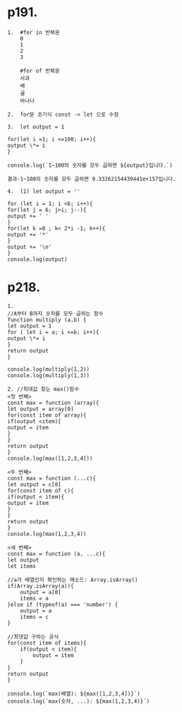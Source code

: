 # p191.

    1.  #for in 반복문
        0
        1
        2
        3

        #for of 반복문
        사과
        배
        귤
        바나나

    2.  for문 초기식 const -> let 으로 수정

    3.  let output = 1

    for(let i =1; i <=100; i++){
    output \*= i
    }

    console.log(`1~100의 숫자를 모두 곱하면 ${output}입니다.`)

    결과-1~100의 숫자를 모두 곱하면 9.33262154439441e+157입니다.

    4.  (1) let output = ''

    for (let i = 1; i <6; i++){
    for(let j = 6; j>i; j--){
    output += ' '
    }
    for(let k =0 ; k< 2*i -1; k++){
    output += '*'
    }
    output += '\n'
    }
    console.log(output)

# p218.

    1.
    //A부터 B까지 숫자를 모두 곱하는 함수
    function multiply (a,b) {
    let output = 1
    for ( let i = a; i <=b; i++){
    output \*= i
    }
    return output
    }

    console.log(multiply(1,2))
    console.log(multiply(1,3))

    2. //최대값 찾는 max()함수
    <첫 번째>
    const max = function (array){
    let output = array[0]
    for(const item of array){
    if(output <item){
    output = item
    }
    }
    return output
    }
    console.log(max([1,2,3,4]))

    <두 번째>
    const max = function (...c){
    let output = c[0]
    for(const item of c){
    if(output < item){
    output = item
    }
    }
    return output
    }
    console.log(max(1,2,3,4))

    <세 번째>
    const max = function (a, ...c){
    let output
    let items

    //a가 배열인지 확인하는 메소드: Array.isArray()
    if(Array.isArray(a)){
        output = a[0]
        items = a
    }else if (typeof(a) === 'number') {
        output = a
        items = c
    }

    //최댓값 구하는 공식
    for(const item of items){
        if(output < item){
            output = item
        }
    }
    return output
    }

    console.log(`max(배열): ${max([1,2,3,4])}`)
    console.log(`max(숫자, ...): ${max(1,2,3,4)}`)
